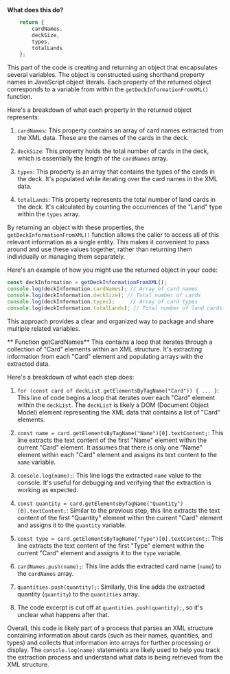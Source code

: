 **What does this do?**
```javascript
    return {
        cardNames,
        deckSize,
        types,
        totalLands
    };
```
This part of the code is creating and returning an object that encapsulates several variables. The object is constructed using shorthand property names in JavaScript object literals. Each property of the returned object corresponds to a variable from within the `getDeckInformationFromXML()` function.

Here's a breakdown of what each property in the returned object represents:

1. `cardNames`: This property contains an array of card names extracted from the XML data. These are the names of the cards in the deck.

2. `deckSize`: This property holds the total number of cards in the deck, which is essentially the length of the `cardNames` array.

3. `types`: This property is an array that contains the types of the cards in the deck. It's populated while iterating over the card names in the XML data.

4. `totalLands`: This property represents the total number of land cards in the deck. It's calculated by counting the occurrences of the "Land" type within the `types` array.

By returning an object with these properties, the `getDeckInformationFromXML()` function allows the caller to access all of this relevant information as a single entity. This makes it convenient to pass around and use these values together, rather than returning them individually or managing them separately.

Here's an example of how you might use the returned object in your code:

```javascript
const deckInformation = getDeckInformationFromXML();
console.log(deckInformation.cardNames); // Array of card names
console.log(deckInformation.deckSize); // Total number of cards
console.log(deckInformation.types);     // Array of card types
console.log(deckInformation.totalLands); // Total number of land cards
```

This approach provides a clear and organized way to package and share multiple related variables.

** Function getCardNames**
This contains a loop that iterates through a collection of "Card" elements within an XML structure. It's extracting information from each "Card" element and populating arrays with the extracted data.

Here's a breakdown of what each step does:

1. `for (const card of deckList.getElementsByTagName("Card")) { ... }`:
   This line of code begins a loop that iterates over each "Card" element within the `deckList`. The `deckList` is likely a DOM (Document Object Model) element representing the XML data that contains a list of "Card" elements.

2. `const name = card.getElementsByTagName("Name")[0].textContent;`:
   This line extracts the text content of the first "Name" element within the current "Card" element. It assumes that there is only one "Name" element within each "Card" element and assigns its text content to the `name` variable.

3. `console.log(name);`:
   This line logs the extracted `name` value to the console. It's useful for debugging and verifying that the extraction is working as expected.

4. `const quantity = card.getElementsByTagName("Quantity")[0].textContent;`:
   Similar to the previous step, this line extracts the text content of the first "Quantity" element within the current "Card" element and assigns it to the `quantity` variable.

5. `const type = card.getElementsByTagName("Type")[0].textContent;`:
   This line extracts the text content of the first "Type" element within the current "Card" element and assigns it to the `type` variable.

6. `cardNames.push(name);`:
   This line adds the extracted card name (`name`) to the `cardNames` array.

7. `quantities.push(quantity);`:
   Similarly, this line adds the extracted quantity (`quantity`) to the `quantities` array.

8. The code excerpt is cut off at `quantities.push(quantity);`, so it's unclear what happens after that.

Overall, this code is likely part of a process that parses an XML structure containing information about cards (such as their names, quantities, and types) and collects that information into arrays for further processing or display. The `console.log(name)` statements are likely used to help you track the extraction process and understand what data is being retrieved from the XML structure.